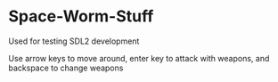 # Space-Worm-Stuff

Used for testing SDL2 development

Use arrow keys to move around, enter key to attack with weapons, and backspace to change weapons
